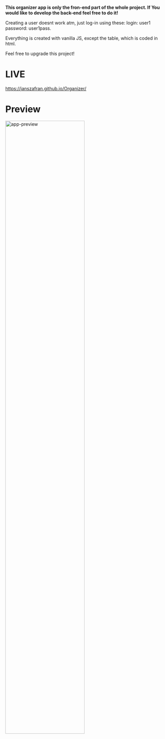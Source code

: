 **This organizer app is only the fron-end part of the whole project. If You would like to develop the back-end feel free to do it!**

Creating a user doesnt work atm, just log-in using these: login: user1 password: user1pass.

Everything is created with vanilla JS, except the table, which is coded in html.

Feel free to upgrade this project!

<h1>LIVE</h1>

https://janszafran.github.io/Organizer/

# Preview
<div>
  <img src="https://i.imgur.com/2Yp0VOo.gif" alt="app-preview" width="70%">
</div>
